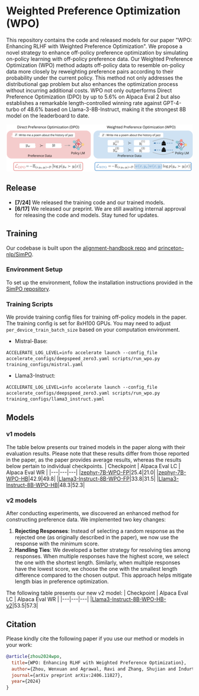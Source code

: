 # Weighted Preference Optimization (WPO)
This repository contains the code and released models for our paper "WPO: Enhancing RLHF with Weighted Preference Optimization". We propose a novel strategy to enhance off-policy preference optimization by simulating on-policy learning with off-policy preference data. Our Weighted Preference Optimization (WPO) method adapts off-policy data to resemble on-policy data more closely by reweighting preference pairs according to their probability under the current policy. This method not only addresses the distributional gap problem but also enhances the optimization process without incurring additional costs. WPO not only outperforms Direct Preference Optimization (DPO) by up to 5.6\% on Alpaca Eval 2 but also establishes a remarkable length-controlled winning rate against GPT-4-turbo of 48.6\% based on Llama-3-8B-Instruct, making it the strongest 8B model on the leaderboard to date.

<img src="./figures/wpo.png" width="950px"></img>

## Release
- **[7/24]** We released the training code and our trained models.
- **[6/17]** We released our preprint. We are still awaiting internal approval for releasing the code and models. Stay tuned for updates.

## Training
Our codebase is built upon the [alignment-handbook repo](https://github.com/huggingface/alignment-handbook) and [princeton-nlp/SimPO](https://github.com/princeton-nlp/SimPO).

### Environment Setup
To set up the environment, follow the installation instructions provided in the [SimPO repository](https://github.com/princeton-nlp/SimPO).

### Training Scripts

We provide training config files for training off-policy models in the paper. The training config is set for 8xH100 GPUs. You may need to adjust `per_device_train_batch_size` based on your computation environment. 

* Mistral-Base:
```shell
ACCELERATE_LOG_LEVEL=info accelerate launch --config_file accelerate_configs/deepspeed_zero3.yaml scripts/run_wpo.py training_configs/mistral.yaml
```
* Llama3-Instruct:
```shell
ACCELERATE_LOG_LEVEL=info accelerate launch --config_file accelerate_configs/deepspeed_zero3.yaml scripts/run_wpo.py training_configs/llama3_instruct.yaml
```

## Models
### v1 models
The table below presents our trained models in the paper along with their evaluation results. Please note that these results differ from those reported in the paper, as the paper provides average results, whereas the results below pertain to individual checkpoints.
| Checkpoint | Alpaca Eval LC | Alpaca Eval WR |
|---|---|---|
|[zephyr-7B-WPO-FP](https://huggingface.co/wzhouad/zephyr-7B-WPO-FP)|25.4|21.0|
|[zephyr-7B-WPO-HB](https://huggingface.co/wzhouad/zephyr-7B-WPO-HB)|42.9|49.8|
|[Llama3-Instruct-8B-WPO-FP](https://huggingface.co/wzhouad/Llama3-Instruct-8B-WPO-FP)|33.8|31.5|
|[Llama3-Instruct-8B-WPO-HB](https://huggingface.co/wzhouad/Llama3-Instruct-8B-WPO-HB)|48.3|52.3|

### v2 models
After conducting experiments, we discovered an enhanced method for constructing preference data. We implemented two key changes:

1. **Rejecting Responses**: Instead of selecting a random response as the rejected one (as originally described in the paper), we now use the response with the minimum score.
2. **Handling Ties**: We developed a better strategy for resolving ties among responses. When multiple responses have the highest score, we select the one with the shortest length. Similarly, when multiple responses have the lowest score, we choose the one with the smallest length difference compared to the chosen output. This approach helps mitigate length bias in preference optimization.

The following table presents our new v2 model:
| Checkpoint | Alpaca Eval LC | Alpaca Eval WR |
|---|---|---|
|[Llama3-Instruct-8B-WPO-HB-v2](https://huggingface.co/wzhouad/Llama3-Instruct-8B-WPO-HB-v2)|53.5|57.3|

## Citation

Please kindly cite the following paper if you use our method or models in your work:
```bibtex
@article{zhou2024wpo,
  title={WPO: Enhancing RLHF with Weighted Preference Optimization},
  author={Zhou, Wenxuan and Agrawal, Ravi and Zhang, Shujian and Indurthi, Sathish Reddy and Zhao, Sanqiang and Song, Kaiqiang and Xu, Silei and Zhu, Chenguang},
  journal={arXiv preprint arXiv:2406.11827},
  year={2024}
}
```
